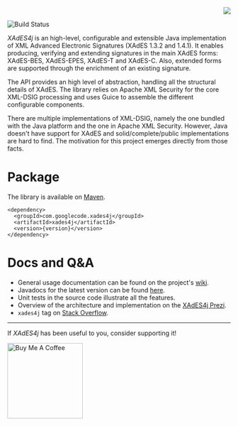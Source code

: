 <p align='right'><img src='https://github.com/luisgoncalves/xades4j/blob/gh-pages/images/logo-02.png' /></p>

![Build Status](https://github.com/luisgoncalves/xades4j/workflows/Build/badge.svg)

_XAdES4j_ is an high-level, configurable and extensible Java implementation of XML Advanced Electronic Signatures (XAdES 1.3.2 and 1.4.1). It enables producing, verifying and extending signatures in the main XAdES forms: XAdES-BES, XAdES-EPES, XAdES-T and XAdES-C. Also, extended forms are supported through the enrichment of an existing signature.

The API provides an high level of abstraction, handling all the structural details of XAdES. The library relies on Apache XML Security for the core XML-DSIG processing and uses Guice to assemble the different configurable components.

There are multiple implementations of XML-DSIG, namely the one bundled with the Java platform and the one in Apache XML Security. However, Java doesn't have support for XAdES and solid/complete/public implementations are hard to find. The motivation for this project emerges directly from those facts.

# Package

The library is available on [Maven](http://search.maven.org/#search%7Cga%7C1%7Cg%3A%22com.googlecode.xades4j%22).

```
<dependency>
  <groupId>com.googlecode.xades4j</groupId>
  <artifactId>xades4j</artifactId>
  <version>{version}</version>
</dependency>
```

# Docs and Q&A

- General usage documentation can be found on the project's [wiki](https://github.com/luisgoncalves/xades4j/wiki).
- Javadocs for the latest version can be found [here](http://luisgoncalves.github.io/xades4j/javadocs/1.6.0). 
- Unit tests in the source code illustrate all the features.
- Overview of the architecture and implementation on the [XAdES4j Prezi](http://prezi.com/06vyxbgohncv/xades4j-en/).
- `xades4j` tag on [Stack Overflow](http://stackoverflow.com/questions/tagged/xades4j).

----

If _XAdES4j_ has been useful to you, consider supporting it!

<a href="https://www.buymeacoffee.com/luisgoncalves" target="_blank"><img src="https://cdn.buymeacoffee.com/buttons/v2/default-yellow.png" alt="Buy Me A Coffee" width="170px"></a>
